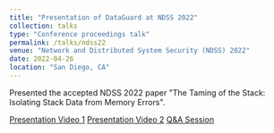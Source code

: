 ```yaml
---
title: "Presentation of DataGuard at NDSS 2022"
collection: talks
type: "Conference proceedings talk"
permalink: /talks/ndss22
venue: "Network and Distributed System Security (NDSS) 2022"
date: 2022-04-26
location: "San Diego, CA"
---
```


Presented the accepted NDSS 2022 paper "The Taming of the Stack: Isolating Stack Data from Memory Errors".

[Presentation Video 1](https://www.youtube.com/watch?v=oO3ucKuv7uU&list=PLfUWWM-POgQuPphg_o6O6ixDCVhTmnuWi&index=7)
[Presentation Video 2](https://www.youtube.com/watch?v=i7dTw9zuen0&list=PLfUWWM-POgQuPphg_o6O6ixDCVhTmnuWi&index=6)
[Q&A Session](https://www.youtube.com/watch?v=MvS4xn6yQYc&list=PLfUWWM-POgQuPphg_o6O6ixDCVhTmnuWi&index=8)
